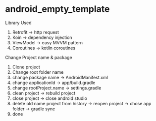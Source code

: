# android_empty_template

Library Used
1. Retrofit -> http request
2. Koin -> dependency injection
3. ViewModel -> easy MVVM pattern
4. Coroutines -> kotlin coroutines

Change Project name & package
1. Clone project
2. Change root folder name
3. change package name -> AndroidManifest.xml
4. change applicationId -> app/build.gradle
5. change rootProject.name -> settings.gradle
6. clean project -> rebuild project
7. close project -> close android studio
8. delete old name project from history -> reopen project -> chose app folder -> gradle sync
9. done
